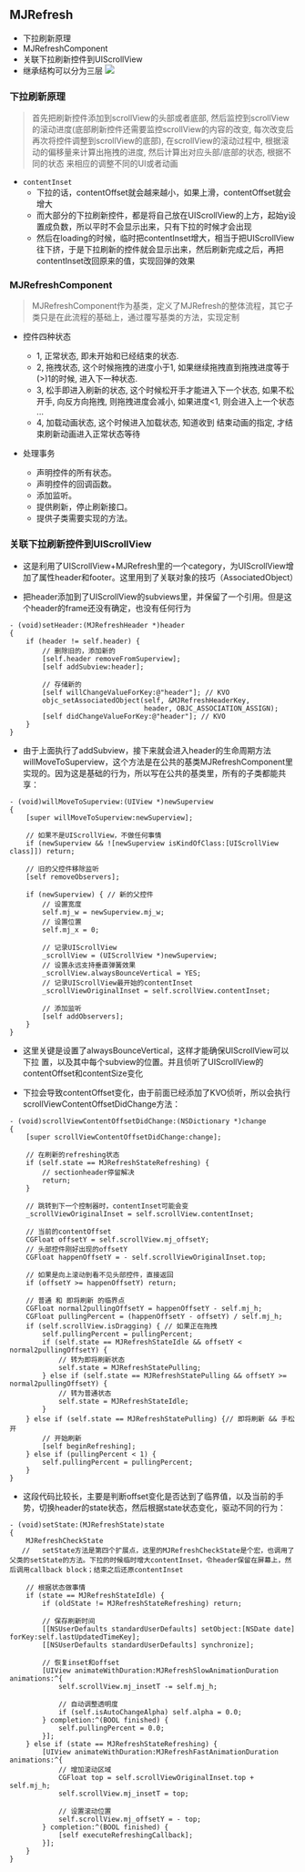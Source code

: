 
## MJRefresh

- 下拉刷新原理
- MJRefreshComponent
- 关联下拉刷新控件到UIScrollView
- 继承结构可以分为三层
 ![](http://images0.cnblogs.com/blog2015/497279/201506/132232456139177.png)

### 下拉刷新原理

> 首先把刷新控件添加到scrollView的头部或者底部, 然后监控到scrollView的滚动进度(底部刷新控件还需要监控scrollView的内容的改变, 每次改变后再次将控件调整到scrollView的底部), 在scrollView的滚动过程中, 根据滚动的偏移量来计算出拖拽的进度, 然后计算出对应头部/底部的状态, 根据不同的状态 来相应的调整不同的UI或者动画

- `contentInset`
	- 下拉的话，contentOffset就会越来越小，如果上滑，contentOffset就会增大
	- 而大部分的下拉刷新控件，都是将自己放在UIScrollView的上方，起始y设置成负数，所以平时不会显示出来，只有下拉的时候才会出现
	- 然后在loading的时候，临时把contentInset增大，相当于把UIScrollView往下挤，于是下拉刷新的控件就会显示出来，然后刷新完成之后，再把contentInset改回原来的值，实现回弹的效果


### MJRefreshComponent

> MJRefreshComponent作为基类，定义了MJRefresh的整体流程，其它子类只是在此流程的基础上，通过覆写基类的方法，实现定制

- 控件四种状态
	- 1, 正常状态, 即未开始和已经结束的状态.
	- 2, 拖拽状态, 这个时候拖拽的进度小于1, 如果继续拖拽直到拖拽进度等于(>)1的时候, 进入下一种状态.
	- 3, 松手即进入刷新的状态, 这个时候松开手才能进入下一个状态, 如果不松开手, 向反方向拖拽, 则拖拽进度会减小, 如果进度<1, 则会进入上一个状态 ...
	- 4, 加载动画状态, 这个时候进入加载状态, 知道收到 结束动画的指定, 才结束刷新动画进入正常状态等待

- 处理事务
	* 声明控件的所有状态。
	* 声明控件的回调函数。
	* 添加监听。
	* 提供刷新，停止刷新接口。
	* 提供子类需要实现的方法。



### 关联下拉刷新控件到UIScrollView

- 这是利用了UIScrollView+MJRefresh里的一个category，为UIScrollView增加了属性header和footer。这里用到了关联对象的技巧（AssociatedObject）

- 把header添加到了UIScrollView的subviews里，并保留了一个引用。但是这个header的frame还没有确定，也没有任何行为

```
- (void)setHeader:(MJRefreshHeader *)header
{
    if (header != self.header) {
        // 删除旧的，添加新的
        [self.header removeFromSuperview];
        [self addSubview:header];

        // 存储新的
        [self willChangeValueForKey:@"header"]; // KVO
        objc_setAssociatedObject(self, &MJRefreshHeaderKey,
                                 header, OBJC_ASSOCIATION_ASSIGN);
        [self didChangeValueForKey:@"header"]; // KVO
    }
}

```
- 由于上面执行了addSubview，接下来就会进入header的生命周期方法willMoveToSuperview，这个方法是在公共的基类MJRefreshComponent里实现的。因为这是基础的行为，所以写在公共的基类里，所有的子类都能共享：

```
- (void)willMoveToSuperview:(UIView *)newSuperview
{
    [super willMoveToSuperview:newSuperview];

    // 如果不是UIScrollView，不做任何事情
    if (newSuperview && ![newSuperview isKindOfClass:[UIScrollView class]]) return;

    // 旧的父控件移除监听
    [self removeObservers];

    if (newSuperview) { // 新的父控件
        // 设置宽度
        self.mj_w = newSuperview.mj_w;
        // 设置位置
        self.mj_x = 0;

        // 记录UIScrollView
        _scrollView = (UIScrollView *)newSuperview;
        // 设置永远支持垂直弹簧效果
        _scrollView.alwaysBounceVertical = YES;
        // 记录UIScrollView最开始的contentInset
        _scrollViewOriginalInset = self.scrollView.contentInset;

        // 添加监听
        [self addObservers];
    }
}

```
- 这里关键是设置了alwaysBounceVertical，这样才能确保UIScrollView可以下拉
置，以及其中每个subview的位置。并且侦听了UIScrollView的contentOffset和contentSize变化

- 下拉会导致contentOffset变化，由于前面已经添加了KVO侦听，所以会执行scrollViewContentOffsetDidChange方法：

```
- (void)scrollViewContentOffsetDidChange:(NSDictionary *)change
{
    [super scrollViewContentOffsetDidChange:change];

    // 在刷新的refreshing状态
    if (self.state == MJRefreshStateRefreshing) {
        // sectionheader停留解决
        return;
    }

    // 跳转到下一个控制器时，contentInset可能会变
    _scrollViewOriginalInset = self.scrollView.contentInset;

    // 当前的contentOffset
    CGFloat offsetY = self.scrollView.mj_offsetY;
    // 头部控件刚好出现的offsetY
    CGFloat happenOffsetY = - self.scrollViewOriginalInset.top;

    // 如果是向上滚动到看不见头部控件，直接返回
    if (offsetY >= happenOffsetY) return;

    // 普通 和 即将刷新 的临界点
    CGFloat normal2pullingOffsetY = happenOffsetY - self.mj_h;
    CGFloat pullingPercent = (happenOffsetY - offsetY) / self.mj_h;
    if (self.scrollView.isDragging) { // 如果正在拖拽
        self.pullingPercent = pullingPercent;
        if (self.state == MJRefreshStateIdle && offsetY < normal2pullingOffsetY) {
            // 转为即将刷新状态
            self.state = MJRefreshStatePulling;
        } else if (self.state == MJRefreshStatePulling && offsetY >= normal2pullingOffsetY) {
            // 转为普通状态
            self.state = MJRefreshStateIdle;
        }
    } else if (self.state == MJRefreshStatePulling) {// 即将刷新 && 手松开
        // 开始刷新
        [self beginRefreshing];
    } else if (pullingPercent < 1) {
        self.pullingPercent = pullingPercent;
    }
}

```

- 这段代码比较长，主要是判断offset变化是否达到了临界值，以及当前的手势，切换header的state状态，然后根据state状态变化，驱动不同的行为：

```
- (void)setState:(MJRefreshState)state
{
    MJRefreshCheckState
   // 	setState方法是第四个扩展点，这里的MJRefreshCheckState是个宏，也调用了父类的setState的方法。下拉的时候临时增大contentInset，令header保留在屏幕上，然后调用callback block；结束之后还原contentInset

    // 根据状态做事情
    if (state == MJRefreshStateIdle) {
        if (oldState != MJRefreshStateRefreshing) return;

        // 保存刷新时间
        [[NSUserDefaults standardUserDefaults] setObject:[NSDate date] forKey:self.lastUpdatedTimeKey];
        [[NSUserDefaults standardUserDefaults] synchronize];

        // 恢复inset和offset
        [UIView animateWithDuration:MJRefreshSlowAnimationDuration animations:^{
            self.scrollView.mj_insetT -= self.mj_h;

            // 自动调整透明度
            if (self.isAutoChangeAlpha) self.alpha = 0.0;
        } completion:^(BOOL finished) {
            self.pullingPercent = 0.0;
        }];
    } else if (state == MJRefreshStateRefreshing) {
        [UIView animateWithDuration:MJRefreshFastAnimationDuration animations:^{
            // 增加滚动区域
            CGFloat top = self.scrollViewOriginalInset.top + self.mj_h;
            self.scrollView.mj_insetT = top;

            // 设置滚动位置
            self.scrollView.mj_offsetY = - top;
        } completion:^(BOOL finished) {
            [self executeRefreshingCallback];
        }];
    }
}

```